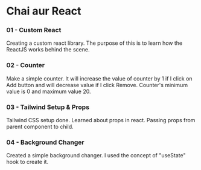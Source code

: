 # Chai aur React

### 01 - Custom React

<p>Creating a custom react library. The purpose of this is to learn how the ReactJS works behind the scene.</p>

### 02 - Counter

<p>Make a simple counter. It will increase the value of counter by 1 if I click on Add button and will decrease value if I click Remove. Counter's minimum value is 0 and maximum value 20.</p>

### 03 - Tailwind Setup & Props

<p>Tailwind CSS setup done. Learned about props in react. Passing props from parent component to child.</p>

### 04 - Background Changer

<p>Created a simple background changer. I used the concept of "useState" hook to create it.</p>
